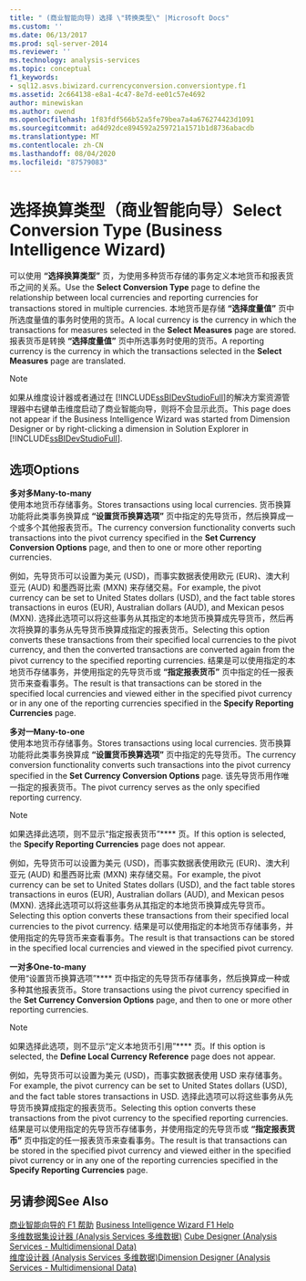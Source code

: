 ```yaml
---
title: " (商业智能向导) 选择 \"转换类型\" |Microsoft Docs"
ms.custom: ''
ms.date: 06/13/2017
ms.prod: sql-server-2014
ms.reviewer: ''
ms.technology: analysis-services
ms.topic: conceptual
f1_keywords:
- sql12.asvs.biwizard.currencyconversion.conversiontype.f1
ms.assetid: 2c664138-e8a1-4c47-8e7d-ee01c57e4692
author: minewiskan
ms.author: owend
ms.openlocfilehash: 1f83fdf566b52a5fe79bea7a4a676274423d1091
ms.sourcegitcommit: ad4d92dce894592a259721a1571b1d8736abacdb
ms.translationtype: MT
ms.contentlocale: zh-CN
ms.lasthandoff: 08/04/2020
ms.locfileid: "87579083"
---
```

# <a name="select-conversion-type-business-intelligence-wizard"></a><span data-ttu-id="f4b47-102">选择换算类型（商业智能向导）</span><span class="sxs-lookup"><span data-stu-id="f4b47-102">Select Conversion Type (Business Intelligence Wizard)</span></span>
  <span data-ttu-id="f4b47-103">可以使用 **“选择换算类型”** 页，为使用多种货币存储的事务定义本地货币和报表货币之间的关系。</span><span class="sxs-lookup"><span data-stu-id="f4b47-103">Use the **Select Conversion Type** page to define the relationship between local currencies and reporting currencies for transactions stored in multiple currencies.</span></span> <span data-ttu-id="f4b47-104">本地货币是存储 **“选择度量值”** 页中所选度量值的事务时使用的货币。</span><span class="sxs-lookup"><span data-stu-id="f4b47-104">A local currency is the currency in which the transactions for measures selected in the **Select Measures** page are stored.</span></span> <span data-ttu-id="f4b47-105">报表货币是转换 **“选择度量值”** 页中所选事务时使用的货币。</span><span class="sxs-lookup"><span data-stu-id="f4b47-105">A reporting currency is the currency in which the transactions selected in the **Select Measures** page are translated.</span></span>  
  
> [!NOTE]  
>  <span data-ttu-id="f4b47-106">如果从维度设计器或者通过在 [!INCLUDE[ssBIDevStudioFull](../includes/ssbidevstudiofull-md.md)]的解决方案资源管理器中右键单击维度启动了商业智能向导，则将不会显示此页。</span><span class="sxs-lookup"><span data-stu-id="f4b47-106">This page does not appear if the Business Intelligence Wizard was started from Dimension Designer or by right-clicking a dimension in Solution Explorer in [!INCLUDE[ssBIDevStudioFull](../includes/ssbidevstudiofull-md.md)].</span></span>  
  
## <a name="options"></a><span data-ttu-id="f4b47-107">选项</span><span class="sxs-lookup"><span data-stu-id="f4b47-107">Options</span></span>  
 <span data-ttu-id="f4b47-108">**多对多**</span><span class="sxs-lookup"><span data-stu-id="f4b47-108">**Many-to-many**</span></span>  
 <span data-ttu-id="f4b47-109">使用本地货币存储事务。</span><span class="sxs-lookup"><span data-stu-id="f4b47-109">Stores transactions using local currencies.</span></span> <span data-ttu-id="f4b47-110">货币换算功能将此类事务换算成 **“设置货币换算选项”** 页中指定的先导货币，然后换算成一个或多个其他报表货币。</span><span class="sxs-lookup"><span data-stu-id="f4b47-110">The currency conversion functionality converts such transactions into the pivot currency specified in the **Set Currency Conversion Options** page, and then to one or more other reporting currencies.</span></span>  
  
 <span data-ttu-id="f4b47-111">例如，先导货币可以设置为美元 (USD)，而事实数据表使用欧元 (EUR)、澳大利亚元 (AUD) 和墨西哥比索 (MXN) 来存储交易。</span><span class="sxs-lookup"><span data-stu-id="f4b47-111">For example, the pivot currency can be set to United States dollars (USD), and the fact table stores transactions in euros (EUR), Australian dollars (AUD), and Mexican pesos (MXN).</span></span> <span data-ttu-id="f4b47-112">选择此选项可以将这些事务从其指定的本地货币换算成先导货币，然后再次将换算的事务从先导货币换算成指定的报表货币。</span><span class="sxs-lookup"><span data-stu-id="f4b47-112">Selecting this option converts these transactions from their specified local currencies to the pivot currency, and then the converted transactions are converted again from the pivot currency to the specified reporting currencies.</span></span> <span data-ttu-id="f4b47-113">结果是可以使用指定的本地货币存储事务，并使用指定的先导货币或 **“指定报表货币”** 页中指定的任一报表货币来查看事务。</span><span class="sxs-lookup"><span data-stu-id="f4b47-113">The result is that transactions can be stored in the specified local currencies and viewed either in the specified pivot currency or in any one of the reporting currencies specified in the **Specify Reporting Currencies** page.</span></span>  
  
 <span data-ttu-id="f4b47-114">**多对一**</span><span class="sxs-lookup"><span data-stu-id="f4b47-114">**Many-to-one**</span></span>  
 <span data-ttu-id="f4b47-115">使用本地货币存储事务。</span><span class="sxs-lookup"><span data-stu-id="f4b47-115">Stores transactions using local currencies.</span></span> <span data-ttu-id="f4b47-116">货币换算功能将此类事务换算成 **“设置货币换算选项”** 页中指定的先导货币。</span><span class="sxs-lookup"><span data-stu-id="f4b47-116">The currency conversion functionality converts such transactions into the pivot currency specified in the **Set Currency Conversion Options** page.</span></span> <span data-ttu-id="f4b47-117">该先导货币用作唯一指定的报表货币。</span><span class="sxs-lookup"><span data-stu-id="f4b47-117">The pivot currency serves as the only specified reporting currency.</span></span>  
  
> [!NOTE]  
>  <span data-ttu-id="f4b47-118">如果选择此选项，则不显示“指定报表货币”\*\*\*\* 页。</span><span class="sxs-lookup"><span data-stu-id="f4b47-118">If this option is selected, the **Specify Reporting Currencies** page does not appear.</span></span>  
  
 <span data-ttu-id="f4b47-119">例如，先导货币可以设置为美元 (USD)，而事实数据表使用欧元 (EUR)、澳大利亚元 (AUD) 和墨西哥比索 (MXN) 来存储交易。</span><span class="sxs-lookup"><span data-stu-id="f4b47-119">For example, the pivot currency can be set to United States dollars (USD), and the fact table stores transactions in euros (EUR), Australian dollars (AUD), and Mexican pesos (MXN).</span></span> <span data-ttu-id="f4b47-120">选择此选项可以将这些事务从其指定的本地货币换算成先导货币。</span><span class="sxs-lookup"><span data-stu-id="f4b47-120">Selecting this option converts these transactions from their specified local currencies to the pivot currency.</span></span> <span data-ttu-id="f4b47-121">结果是可以使用指定的本地货币存储事务，并使用指定的先导货币来查看事务。</span><span class="sxs-lookup"><span data-stu-id="f4b47-121">The result is that transactions can be stored in the specified local currencies and viewed in the specified pivot currency.</span></span>  
  
 <span data-ttu-id="f4b47-122">**一对多**</span><span class="sxs-lookup"><span data-stu-id="f4b47-122">**One-to-many**</span></span>  
 <span data-ttu-id="f4b47-123">使用“设置货币换算选项”\*\*\*\* 页中指定的先导货币存储事务，然后换算成一种或多种其他报表货币。</span><span class="sxs-lookup"><span data-stu-id="f4b47-123">Store transactions using the pivot currency specified in the **Set Currency Conversion Options** page, and then to one or more other reporting currencies.</span></span>  
  
> [!NOTE]  
>  <span data-ttu-id="f4b47-124">如果选择此选项，则不显示“定义本地货币引用”\*\*\*\* 页。</span><span class="sxs-lookup"><span data-stu-id="f4b47-124">If this option is selected, the **Define Local Currency Reference** page does not appear.</span></span>  
  
 <span data-ttu-id="f4b47-125">例如，先导货币可以设置为美元 (USD)，而事实数据表使用 USD 来存储事务。</span><span class="sxs-lookup"><span data-stu-id="f4b47-125">For example, the pivot currency can be set to United States dollars (USD), and the fact table stores transactions in USD.</span></span> <span data-ttu-id="f4b47-126">选择此选项可以将这些事务从先导货币换算成指定的报表货币。</span><span class="sxs-lookup"><span data-stu-id="f4b47-126">Selecting this option converts these transactions from the pivot currency to the specified reporting currencies.</span></span> <span data-ttu-id="f4b47-127">结果是可以使用指定的先导货币存储事务，并使用指定的先导货币或 **“指定报表货币”** 页中指定的任一报表货币来查看事务。</span><span class="sxs-lookup"><span data-stu-id="f4b47-127">The result is that transactions can be stored in the specified pivot currency and viewed either in the specified pivot currency or in any one of the reporting currencies specified in the **Specify Reporting Currencies** page.</span></span>  
  
## <a name="see-also"></a><span data-ttu-id="f4b47-128">另请参阅</span><span class="sxs-lookup"><span data-stu-id="f4b47-128">See Also</span></span>  
 <span data-ttu-id="f4b47-129">[商业智能向导的 F1 帮助](business-intelligence-wizard-f1-help.md) </span><span class="sxs-lookup"><span data-stu-id="f4b47-129">[Business Intelligence Wizard F1 Help](business-intelligence-wizard-f1-help.md) </span></span>  
 <span data-ttu-id="f4b47-130">[多维数据集设计器 &#40;Analysis Services 多维数据&#41;](cube-designer-analysis-services-multidimensional-data.md) </span><span class="sxs-lookup"><span data-stu-id="f4b47-130">[Cube Designer &#40;Analysis Services - Multidimensional Data&#41;](cube-designer-analysis-services-multidimensional-data.md) </span></span>  
 [<span data-ttu-id="f4b47-131">维度设计器 &#40;Analysis Services 多维数据&#41;</span><span class="sxs-lookup"><span data-stu-id="f4b47-131">Dimension Designer &#40;Analysis Services - Multidimensional Data&#41;</span></span>](dimension-designer-analysis-services-multidimensional-data.md)  
  
  
